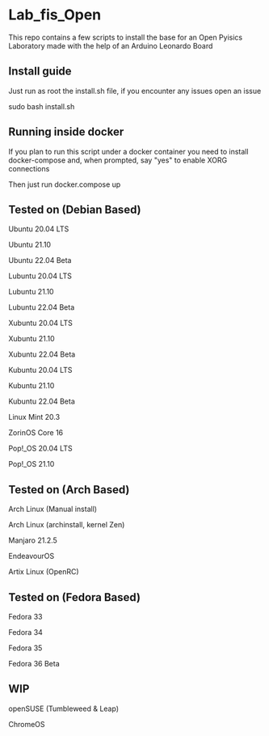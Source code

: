 # Lab_fis_Open
This repo contains a few scripts to install the base for an Open Pyisics Laboratory made with the help of an Arduino Leonardo Board


## Install guide
Just run as root the install.sh file, if you encounter any issues open an issue

sudo bash install.sh
## Running inside docker
If you plan to run this script under a docker container you need to install docker-compose and, when prompted, say "yes" to enable XORG connections

Then just run docker.compose up

## Tested on (Debian Based)

Ubuntu 20.04 LTS

Ubuntu 21.10

Ubuntu 22.04 Beta

Lubuntu 20.04 LTS

Lubuntu 21.10

Lubuntu 22.04 Beta

Xubuntu 20.04 LTS

Xubuntu 21.10

Xubuntu 22.04 Beta

Kubuntu 20.04 LTS

Kubuntu 21.10

Kubuntu 22.04 Beta

Linux Mint 20.3

ZorinOS Core 16

Pop!_OS 20.04 LTS

Pop!_OS 21.10

## Tested on (Arch Based)

Arch Linux (Manual install)

Arch Linux (archinstall, kernel Zen)

Manjaro 21.2.5

EndeavourOS

Artix Linux (OpenRC)

## Tested on (Fedora Based)

Fedora 33

Fedora 34

Fedora 35

Fedora 36 Beta

## WIP

openSUSE (Tumbleweed & Leap)

ChromeOS
